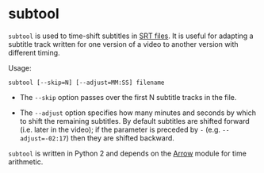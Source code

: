 # subtool

`subtool` is used to time-shift subtitles in [SRT
files](https://www.matroska.org/technical/specs/subtitles/srt.html). It
is useful for adapting a subtitle track written for one version of a
video to another version with different timing.

Usage:

    subtool [--skip=N] [--adjust=MM:SS] filename

* The `--skip` option passes over the first N subtitle tracks in the
  file.

* The `--adjust` option specifies how many minutes and seconds by
  which to shift the remaining subtitles. By default subtitles are shifted
  forward (i.e. later in the video); if the parameter is preceded by
  `-` (e.g. `--adjust=-02:17`) then they are shifted backward.
  
`subtool` is written in Python 2 and depends on the
[Arrow](https://pypi.org/project/arrow/) module for time arithmetic.
